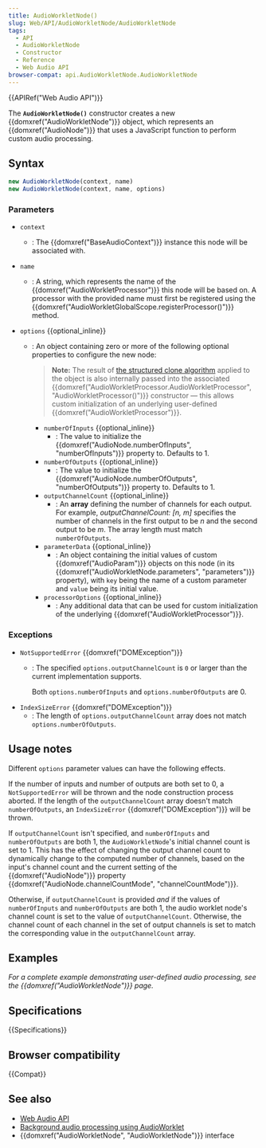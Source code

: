 ```yaml
---
title: AudioWorkletNode()
slug: Web/API/AudioWorkletNode/AudioWorkletNode
tags:
  - API
  - AudioWorkletNode
  - Constructor
  - Reference
  - Web Audio API
browser-compat: api.AudioWorkletNode.AudioWorkletNode
---
```

{{APIRef("Web Audio API")}}

The **`AudioWorkletNode()`**
constructor creates a new {{domxref("AudioWorkletNode")}} object, which represents an
{{domxref("AudioNode")}} that uses a JavaScript function to perform custom audio
processing.

## Syntax

```js
new AudioWorkletNode(context, name)
new AudioWorkletNode(context, name, options)
```

### Parameters

- `context`
  - : The {{domxref("BaseAudioContext")}} instance this node will be associated with.
- `name`
  - : A string, which represents the name of the {{domxref("AudioWorkletProcessor")}} this
    node will be based on. A processor with the provided name must first be registered
    using the {{domxref("AudioWorkletGlobalScope.registerProcessor()")}} method.
- `options` {{optional_inline}}

  - : An object containing zero or more of the following optional properties to configure the new node:

    <!-- The specification refers to this object as: AudioWorkletNodeOptions -->

    > **Note:** The result of [the structured clone algorithm](/en-US/docs/Web/API/Web_Workers_API/Structured_clone_algorithm)
    > applied to the object is also internally passed into the associated {{domxref("AudioWorkletProcessor.AudioWorkletProcessor", "AudioWorkletProcessor()")}} constructor
    > — this allows custom initialization of an underlying user-defined {{domxref("AudioWorkletProcessor")}}.

    - `numberOfInputs` {{optional_inline}}
      - : The value to initialize the {{domxref("AudioNode.numberOfInputs", "numberOfInputs")}} property to. Defaults to 1.
    - `numberOfOutputs` {{optional_inline}}
      - : The value to initialize the {{domxref("AudioNode.numberOfOutputs", "numberOfOutputs")}} property to. Defaults to 1.
    - `outputChannelCount` {{optional_inline}}
      - : An **array** defining the number of channels for each output. For example, _outputChannelCount: \[n, m]_ specifies the number of channels in the first output to be _n_ and the second output to be _m_. The array length must match `numberOfOutputs`.
    - `parameterData` {{optional_inline}}
      - : An object containing the initial values of custom {{domxref("AudioParam")}} objects on this node (in its {{domxref("AudioWorkletNode.parameters", "parameters")}} property), with `key` being the name of a custom parameter and `value` being its initial value.
    - `processorOptions` {{optional_inline}}
      - : Any additional data that can be used for custom initialization of the underlying {{domxref("AudioWorkletProcessor")}}.

### Exceptions

- `NotSupportedError` {{domxref("DOMException")}}
  - : The specified `options.outputChannelCount` is `0` or larger
    than the current implementation supports.

    Both `options.numberOfInputs` and `options.numberOfOutputs` are 0.
- `IndexSizeError` {{domxref("DOMException")}}
  - : The length of `options.outputChannelCount` array does not match
    `options.numberOfOutputs`.

## Usage notes

Different `options` parameter values can have the following effects.

If the number of inputs and number of outputs are both set to 0, a `NotSupportedError` will be thrown and the node construction process aborted. If the length of the `outputChannelCount` array doesn't match `numberOfOutputs`, an `IndexSizeError`  {{domxref("DOMException")}} will be thrown.

If `outputChannelCount` isn't specified, and `numberOfInputs` and `numberOfOutputs` are both 1, the `AudioWorkletNode`'s initial channel count is set to 1. This has the effect of changing the output channel count to dynamically change to the computed number of channels, based on the input's channel count and the current setting of the {{domxref("AudioNode")}} property {{domxref("AudioNode.channelCountMode", "channelCountMode")}}.

Otherwise, if `outputChannelCount` is provided *and* if the values of `numberOfInputs` and `numberOfOutputs` are both 1, the audio worklet node's channel count is set to the value of `outputChannelCount`. Otherwise, the channel count of each channel in the set of output channels is set to match the corresponding value in the `outputChannelCount` array.

## Examples

_For a complete example demonstrating user-defined audio processing, see the
{{domxref("AudioWorkletNode")}} page._

## Specifications

{{Specifications}}

## Browser compatibility

{{Compat}}

## See also

- [Web Audio API](/en-US/docs/Web/API/Web_Audio_API)
- [Background audio processing using AudioWorklet](/en-US/docs/Web/API/Web_Audio_API/Using_AudioWorklet)
- {{domxref("AudioWorkletNode", "AudioWorkletNode")}} interface
